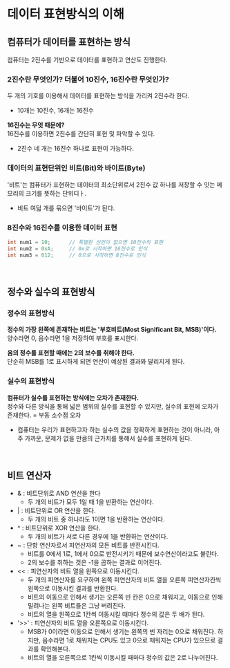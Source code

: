 # 데이터 표현방식의 이해

## 컴퓨터가 데이터를 표현하는 방식
컴퓨터는 2진수를 기반으로 데이터를 표현하고 연산도 진행한다.

### 2진수란 무엇인가? 더불어 10진수, 16진수란 무엇인가?
두 개의 기호를 이용해서 데이터를 표현하는 방식을 가리켜 2진수라 한다.
- 10개는 10진수, 16개는 16진수

**16진수는 무엇 때문에?**  
16진수를 이용하면 2진수를 간단히 표현 및 파악할 수 있다.
- 2진수 네 개는 16진수 하나로 표현이 가능하다.

### 데이터의 표현단위인 비트(Bit)와 바이트(Byte)
'비트'는 컴퓨터가 표현하는 데이터의 최소단위로서 2진수 값 하나를 저장할 수 잇는 메모리의 크기를 뜻하는 단위디ㅏ.
- 비트 여덟 개를 묶으면 '바이트'가 된다.


### 8진수와 16진수를 이용한 데이터 표현
```c
int num1 = 10;      // 특별한 선언이 없으면 10진수의 표현
int num2 = 0xA;     // 0x로 시작하면 16진수로 인식
int num3 = 012;     // 0으로 시작하면 8진수로 인식
```

</br>

## 정수와 실수의 표현방식

### 정수의 표현방식
**정수의 가장 왼쪽에 존재하는 비트는 '부호비트(Most Significant Bit, MSB)'이다.**  
양수라면 0, 음수라면 1을 저장하여 부호를 표시한다.

**음의 정수를 표현할 때에는 2의 보수를 취해야 한다.**  
단순히 MSB를 1로 표시하게 되면 연산이 예상된 결과와 달리지게 된다.

### 실수의 표현방식
**컴퓨터가 실수를 표현하는 방식에는 오차가 존재한다.**  
정수와 다른 방식을 통해 넓은 범위의 실수를 표현할 수 있지만, 실수의 표현에 오차가 존재한다. = 부동 소수점 오차
- 컴퓨터는 우리가 표현하고자 하는 실수의 값을 정확하게 표현하는 것이 아니라, 아주 가까운, 문제가 없을 만큼의 근가치를 통해서 실수를 표현하게 된다.

</br>

## 비트 연산자
- & : 비트단위로 AND 연산을 한다
    - 두 개의 비트가 모두 1일 때 1을 반환하는 연산이다.
- | : 비트단위로 OR 연산을 한다.
    - 두 개의 비트 중 하나라도 1이면 1을 반환하는 연산이다.
- ^ : 비트단위로 XOR 연산을 한다.
    - 두 개의 비트가 서로 다른 경우에 1을 반환하는 연산이다.
- ~ : 단항 연산자로서 피연산자의 모든 비트를 반전시킨다.
    - 비트를 0에서 1로, 1에서 0으로 반전시키기 때문에 보수연산이라고도 불린다.
    - 2의 보수를 취하는 것은 -1을 곱하는 결과로 이어진다.
- << : 피연산자의 비트 열을 왼쪽으로 이동시킨다.
    - 두 개의 피연산자를 요구하며 왼쪽 피연산자의 비트 열을 오른쪽 피연산자칸씩 왼쪽으로 이동시킨 결과를 반환한다.
    - 비트의 이동으로 인해서 생기는 오른쪽 빈 칸은 0으로 채워지고, 이동으로 인해 밀려나는 왼쪽 비트들은 그냥 버려진다.
    - 비트의 열을 왼쪽으로 1칸씩 이동시킬 때마다 정수의 값은 두 배가 된다.
- '>>' : 피연산자의 비트 열을 오른쪽으로 이동시킨다.
    - MSB가 0이라면 이동으로 인해서 생기는 왼쪽의 빈 자리는 0으로 채워진다. 하지만, 음수라면 1로 채워지는 CPU도 있고 0으로 채워지는 CPU가 있으므로 결과를 확인해본다.
    - 비트의 열을 오른쪽으로 1칸씩 이동시킬 때마다 정수의 값은 2로 나누어진다.